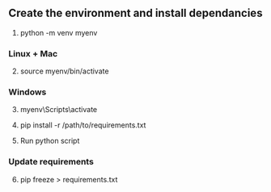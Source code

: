 ## Create the environment and install dependancies
1. python -m venv myenv

### Linux + Mac
2. source myenv/bin/activate

### Windows
3. myenv\Scripts\activate

4. pip install -r /path/to/requirements.txt
5. Run python script

### Update requirements
6. pip freeze > requirements.txt
